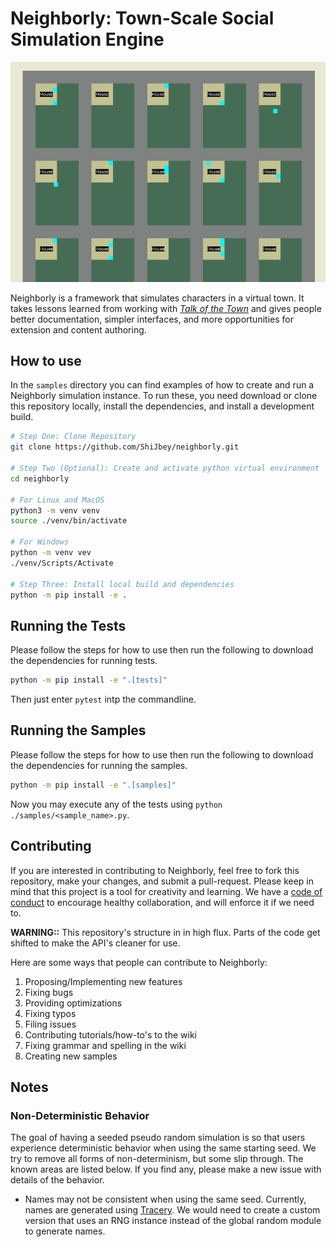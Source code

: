 # Neighborly: Town-Scale Social Simulation Engine

![Neighborly Screenshot in pygame](./docs/resources/pygame_sample_screenshot.png)

Neighborly is a framework that simulates characters in a virtual town. It takes lessons learned from working with
[_Talk of the Town_](https://github.com/james-owen-ryan/talktown)
and gives people better documentation, simpler interfaces, and more opportunities for extension and content authoring.

## How to use

In the `samples` directory you can find examples of how to create and run a Neighborly simulation instance. To run
these, you need download or clone this repository locally, install the dependencies, and install a development build.

```bash
# Step One: Clone Repository
git clone https://github.com/ShiJbey/neighborly.git

# Step Two (Optional): Create and activate python virtual environment
cd neighborly

# For Linux and MacOS
python3 -m venv venv
source ./venv/bin/activate

# For Windows
python -m venv vev
./venv/Scripts/Activate

# Step Three: Install local build and dependencies
python -m pip install -e .
```

## Running the Tests

Please follow the steps for how to use then run the following to download the dependencies for running tests.

```bash
python -m pip install -e ".[tests]"
```

Then just enter `pytest` intp the commandline.

## Running the Samples

Please follow the steps for how to use then run the following to download the dependencies for running the samples.

```bash
python -m pip install -e ".[samples]"
```

Now you may execute any of the tests using `python ./samples/<sample_name>.py`.

## Contributing

If you are interested in contributing to Neighborly, feel free to fork this repository, make your changes, and submit a pull-request. Please keep in mind that this project is a tool for creativity and learning. We have a [code of conduct](./CODE_OF_CONDUCT.md) to encourage healthy collaboration, and will enforce it if we need to.

**WARNING::** This repository's structure in in high flux. Parts of the code get shifted to make the API's cleaner for use. 

Here are some ways that people can contribute to Neighborly:
1. Proposing/Implementing new features
2. Fixing bugs
3. Providing optimizations
4. Fixing typos
5. Filing issues
6. Contributing tutorials/how-to's to the wiki
7. Fixing grammar and spelling in the wiki
8. Creating new samples

## Notes

### Non-Deterministic Behavior

The goal of having a seeded pseudo random simulation is so that users experience deterministic behavior when using the
same starting seed. We try to remove all forms of non-determinism, but some slip through. The known areas are listed
below. If you find any, please make a new issue with details of the behavior.

- Names may not be consistent when using the same seed. Currently, names are generated
  using [Tracery](https://github.com/aparrish/pytracery). We would need to create a custom version that uses an RNG
  instance instead of the global random module to generate names.
